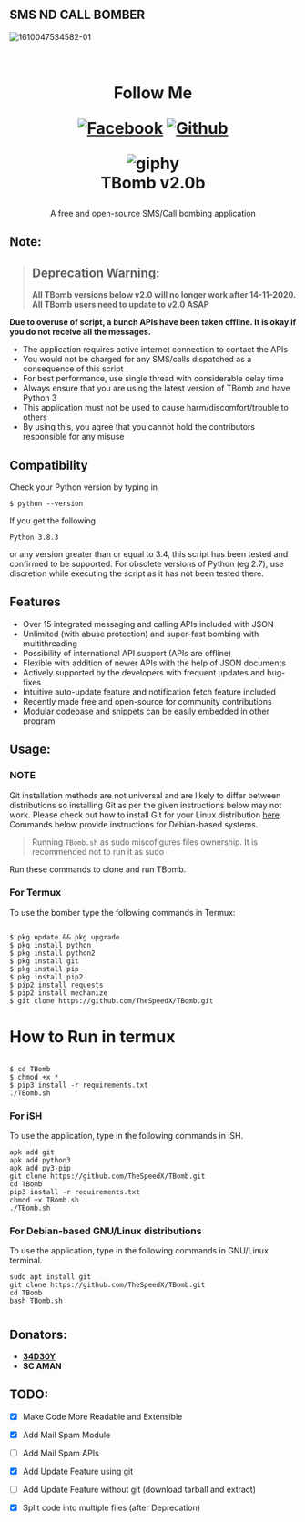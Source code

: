## SMS ND CALL BOMBER
![1610047534582-01](https://user-images.githubusercontent.com/76752507/104003053-1dcbb600-51cc-11eb-9a57-aae865b6dfde.jpeg)

<h1 align="center">
  <br>
  Follow Me
<p align="center">
<a href="https://fb.com/100270428688672"><img title="Facebook" src="https://img.shields.io/badge/Facebook-NoobZ-red?style=for-the-badge&logo=facebook"></a>
<a href="https://github.com/noobzcoder"><img title="Github" src="https://img.shields.io/badge/Github-noobz--coder-blue?style=for-the-badge&logo=github"></a>


   ![giphy](https://user-images.githubusercontent.com/76752507/103407183-d28c2480-4b87-11eb-90c8-8d40452d26ed.gif)
  <br>
  TBomb v2.0b
  <br>
</h1>


<p align="center">A free and open-source SMS/Call bombing application</p>

## Note:


> ## Deprecation Warning:
> **All TBomb versions below v2.0 will no longer work after 14-11-2020.**  
**All TBomb users need to update to v2.0 ASAP**

**Due to overuse of script, a bunch APIs have been taken offline. It is okay if you do not receive all the messages.**


- The application requires active internet connection to contact the APIs
- You would not be charged for any SMS/calls dispatched as a consequence of this script
- For best performance, use single thread with considerable delay time
- Always ensure that you are using the latest version of TBomb and have Python 3
- This application must not be used to cause harm/discomfort/trouble to others
- By using this, you agree that you cannot hold the contributors responsible for any misuse

## Compatibility
Check your Python version by typing in
```shell script
$ python --version
```
If you get the following
```shell script
Python 3.8.3
```
or any version greater than or equal to 3.4, this script has been tested and confirmed to be supported. For obsolete versions of Python (eg 2.7), use discretion while executing the script as it has not been tested there.

## Features

- Over 15 integrated messaging and calling APIs included with JSON
- Unlimited (with abuse protection) and super-fast bombing with multithreading
- Possibility of international API support (APIs are offline)
- Flexible with addition of newer APIs with the help of JSON documents
- Actively supported by the developers with frequent updates and bug-fixes
- Intuitive auto-update feature and notification fetch feature included
- Recently made free and open-source for community contributions
- Modular codebase and snippets can be easily embedded in other program


## Usage:

### NOTE 

Git installation methods are not universal and are likely to differ between distributions so installing Git as per the given instructions below may not work. Please check out how to install Git for your Linux distribution [here](https://git-scm.com/). Commands below provide instructions for Debian-based systems.

>Running `TBomb.sh` as sudo miscofigures files ownership. It is recommended not to run it as sudo

Run these commands to clone and run TBomb.

### For Termux

To use the bomber type the following commands in Termux:

```shell script

$ pkg update && pkg upgrade
$ pkg install python
$ pkg install python2
$ pkg install git
$ pkg install pip
$ pkg install pip2
$ pip2 install requests
$ pip2 install mechanize
$ git clone https://github.com/TheSpeedX/TBomb.git
```
# How to Run in termux

```shell script

$ cd TBomb
$ chmod +x *
$ pip3 install -r requirements.txt
./TBomb.sh

```

### For iSH

To use the application, type in the following commands in iSH.
```shell script
apk add git
apk add python3
apk add py3-pip
git clone https://github.com/TheSpeedX/TBomb.git
cd TBomb
pip3 install -r requirements.txt
chmod +x TBomb.sh
./TBomb.sh

```

### For Debian-based GNU/Linux distributions

To use the application, type in the following commands in GNU/Linux terminal.
```shell script
sudo apt install git
git clone https://github.com/TheSpeedX/TBomb.git
cd TBomb
bash TBomb.sh
```

#

## Donators:

- **[34D30Y](34db0y@protonmail.com)**
- **SC AMAN**

## TODO:

- [x] Make Code More Readable and Extensible
- [x] Add Mail Spam Module
- [ ] Add Mail Spam APIs
- [x] Add Update Feature using git
- [ ] Add Update Feature without git (download tarball and extract)
- [x] Split code into multiple files (after Deprecation)


